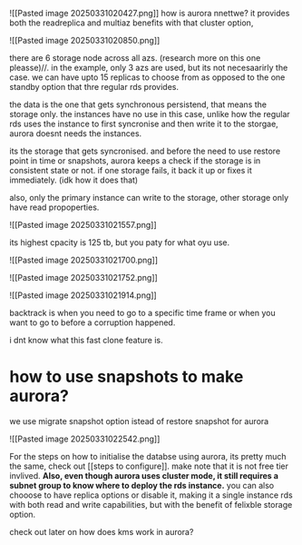 ![[Pasted image 20250331020427.png]]
how is aurora nnettwe?
it provides both the readreplica and multiaz benefits with that cluster option,

![[Pasted image 20250331020850.png]]


there are 6 storage node across all azs. (research more on this one pleasse)//.
in the example, only 3 azs are used, but its not necesaarirly the case.
we can have upto 15 replicas to choose from as opposed to the one standby option that thre regular rds provides.

the data is the one that gets synchronous persistend, that means the storage only. the instances have no use in this case, unlike how the regular rds uses the instance to first syncronise and then write it to the storgae, aurora doesnt needs the instances.

its the storage that gets syncronised.
and before the need to use restore point in time or snapshots, aurora keeps a check if the storage is in consistent state or not.
if one storage fails, it back it up or fixes it immediately. (idk how it does that)

also, only the primary instance can write to the storage, other storage only have read propoperties.



![[Pasted image 20250331021557.png]]

its highest cpacity is 125 tb, but you paty for what oyu use.

![[Pasted image 20250331021700.png]]


![[Pasted image 20250331021752.png]]


![[Pasted image 20250331021914.png]]

backtrack is when you need to go to a specific time frame or when you want to go to before a corruption happened.

i dnt know what this fast clone feature is.



# how to use snapshots to make aurora?

we use migrate snapshot option istead of restore snapshot for aurora


![[Pasted image 20250331022542.png]]

For the steps on how to initialise the databse using aurora, its pretty much the same, check out [[steps to configure]]. 
make note that it is not free tier invlived.
**Also, even though aurora uses cluster mode, it still requires a subnet group to know where to deploy the rds instance.**
you can also chooose to have replica options or disable it, making it a single instance rds with both read and write capabilities, but with the benefit of felixble storage option.


check out later on how does kms work in aurora?



